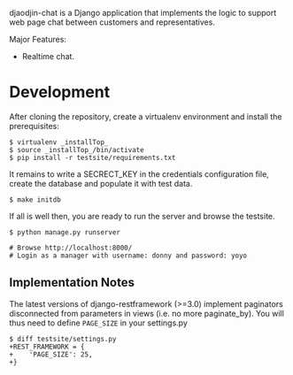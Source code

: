 djaodjin-chat is a Django application that implements the logic to support
web page chat between customers and representatives.

Major Features:

- Realtime chat.


Development
===========

After cloning the repository, create a virtualenv environment and install
the prerequisites:

    $ virtualenv _installTop_
    $ source _installTop_/bin/activate
    $ pip install -r testsite/requirements.txt

It remains to write a SECRECT_KEY in the credentials configuration file,
create the database and populate it with test data.

    $ make initdb

If all is well then, you are ready to run the server and browse the testsite.

    $ python manage.py runserver

    # Browse http://localhost:8000/
    # Login as a manager with username: donny and password: yoyo


Implementation Notes
--------------------

The latest versions of django-restframework (>=3.0) implement paginators
disconnected from parameters in  views (i.e. no more paginate_by). You will
thus need to define ``PAGE_SIZE`` in your settings.py

    $ diff testsite/settings.py
    +REST_FRAMEWORK = {
    +    'PAGE_SIZE': 25,
    +}
